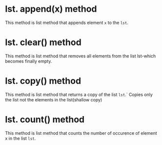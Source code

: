 # lst. append(x) method
This method is list method that appends element `x` to the `lst`.
# lst. clear() method
This method is list method that removes all elements from the list lst-which becomes finally empty.
# lst. copy() method
This method is list method that returns a copy of the list `lst`.` Copies only the list not the elements in the list(shallow copy)
# lst. count() method
This method is list method that counts the number of occurence of element x in the list `lst`.


